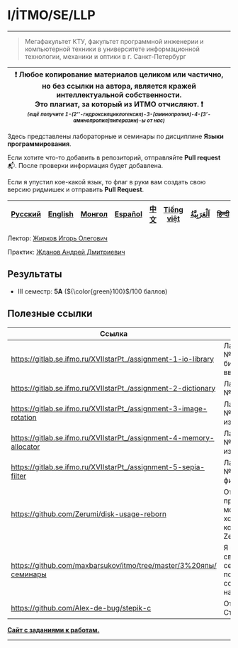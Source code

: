 # I/İTMO/SE/LLP

---
> Мегафакультет КТУ, факультет программной инженерии и компьютерной техники в университете информационной технологии, механики и оптики в г. Санкт-Петербург

| :exclamation: <b>Любое копирование материалов целиком или частично,<br>но без ссылки на автора, является кражей интеллектуальной собственности.<br>Это плагиат, за который из ИТМО отчисляют.</b> :exclamation:<br><sub><sup><i>(ещё получите 1-(2’’-гидроксилциклогексил)-3-[аминопропил]-4-[3’-аминопропил]пиперазин)-ы от нас)</sup></sub></b> |
|---------------------------------------------------------------------------------------------------------------------------------------------------------------------------------------------------------------------------------------------------------------------------------------------------------------------------------------------------|
Здесь представлены лабораторные и семинары по дисциплине **Языки программирования**.

Если хотите что-то добавить в репозиторий, отправляйте **Pull request** :mailbox_with_mail:. После проверки информация будет добавлена.

Если я упустил кое-какой язык, то флаг в руки вам создать свою версию ридмишек и отправить **Pull Request**.

| [<strong>Русский</strong>](https://github.com/XVIIStarPlatinum/itmo/blob/master/Software%20Engineering/README.md) | [<strong>English</strong>](https://github.com/XVIIStarPlatinum/itmo/blob/master/Software%20Engineering/.docs/README_EN.md) | [<strong>Монгол</strong>](https://github.com/XVIIStarPlatinum/itmo/blob/master/Software%20Engineering/.docs/README_MN.md) | [<strong>Español</strong>](https://github.com/XVIIStarPlatinum/itmo/blob/master/Software%20Engineering/.docs/README_ES.md) | [<strong>中文</strong>](https://github.com/XVIIStarPlatinum/itmo/blob/master/Software%20Engineering/.docs/README_CN.md) | [<strong>Tiếng việt</strong>](https://github.com/XVIIStarPlatinum/itmo/blob/master/Software%20Engineering/.docs/README_VN.md) | [<strong><p dir="rtl" lang="ar">اَلْعَرَبِيَّةُ</p></strong>](https://github.com/XVIIStarPlatinum/itmo/blob/master/Software%20Engineering/.docs/README_AR.md) | [<strong>हिन्दी</strong>](https://github.com/XVIIStarPlatinum/itmo/blob/master/Software%20Engineering/.docs/README_IN.md) |
|-------------------------------------------------------------------------------------------------------------------|----------------------------------------------------------------------------------------------------------------------------|---------------------------------------------------------------------------------------------------------------------------|----------------------------------------------------------------------------------------------------------------------------|-----------------------------------------------------------------------------------------------------------------------|-------------------------------------------------------------------------------------------------------------------------------|---------------------------------------------------------------------------------------------------------------------------------------------------------------|---------------------------------------------------------------------------------------------------------------------------|

Лектор: [Жирков Игорь Олегович](https://my.itmo.ru/persons/148787)

Практик: [Жданов Андрей Дмитриевич](https://my.itmo.ru/persons/126471)

## Результаты

- III семестр: **5А** (${\color{green}100}$/100 баллов)

## Полезные ссылки <a name="links"></a>
| Ссылка                                                              | Описание                                             |
|---------------------------------------------------------------------|------------------------------------------------------|
| https://gitlab.se.ifmo.ru/XVIIstarPt_/assignment-1-io-library       | Лабораторная №1: библиотека ввод-вывода              |
| https://gitlab.se.ifmo.ru/XVIIstarPt_/assignment-2-dictionary       | Лабораторная №2: словарь                             |
| https://gitlab.se.ifmo.ru/XVIIstarPt_/assignment-3-image-rotation   | Лабораторная №3: поворот изображений                 |
| https://gitlab.se.ifmo.ru/XVIIstarPt_/assignment-4-memory-allocator | Лабораторная №4: поворот изображений                 |
| https://gitlab.se.ifmo.ru/XVIIstarPt_/assignment-5-sepia-filter     | Лабораторная №5: сепия фильтр                        |
| https://github.com/Zerumi/disk-usage-reborn                         | Отличный проект от моей хорошей коллеги Zerumi       |
| https://github.com/maxbarsukov/itmo/tree/master/3%20япы/семинары    | Я потерял свои семинары, поэтому ссылаю вас на Макса |
| https://github.com/Alex-de-bug/stepik-c                             | Ответы на Степике                                    |

[**Сайт с заданиями к работам.**](https://gitlab.se.ifmo.ru/programming-languages)

---